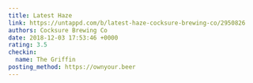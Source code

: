 ```yaml
---
title: Latest Haze
link: https://untappd.com/b/latest-haze-cocksure-brewing-co/2950826
authors: Cocksure Brewing Co
date: 2018-12-03 17:53:46 +0000
rating: 3.5
checkin:
  name: The Griffin
posting_method: https://ownyour.beer
---
```

